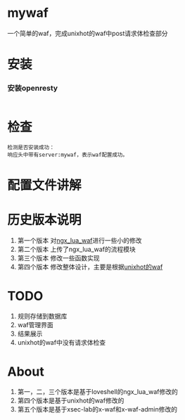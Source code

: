 # mywaf
一个简单的waf，完成unixhot的waf中post请求体检查部分

# 安装
### 安装openresty
```shell

```

# 检查
```shell
检测是否安装成功：
响应头中带有server:mywaf，表示waf配置成功。
```

# 配置文件讲解

# 历史版本说明
1. 第一个版本
对[ngx_lua_waf](https://github.com/loveshell/ngx_lua_waf)进行一些小的修改
2. 第二个版本
上传了ngx_lua_waf的流程模块
3. 第三个版本
修改一些函数实现
4. 第四个版本
修改整体设计，主要是根据[unixhot的waf](https://github.com/unixhot/waf.git)

# TODO
1. 规则存储到数据库
2. waf管理界面
3. 结果展示
4. unixhot的waf中没有请求体检查

# About
1. 第一，二，三个版本是基于loveshell的ngx_lua_waf修改的
2. 第四个版本是基于unixhot的waf修改的
3. 第五个版本是基于xsec-lab的x-waf和x-waf-admin修改的
